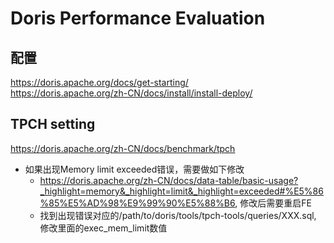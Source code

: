# Doris Performance Evaluation

## 配置
https://doris.apache.org/docs/get-starting/<br>
https://doris.apache.org/zh-CN/docs/install/install-deploy/

## TPCH setting
https://doris.apache.org/zh-CN/docs/benchmark/tpch
* 如果出现Memory limit exceeded错误，需要做如下修改
  * https://doris.apache.org/zh-CN/docs/data-table/basic-usage?_highlight=memory&_highlight=limit&_highlight=exceeded#%E5%86%85%E5%AD%98%E9%99%90%E5%88%B6, 修改后需要重启FE
  * 找到出现错误对应的/path/to/doris/tools/tpch-tools/queries/XXX.sql, 修改里面的exec_mem_limit数值
